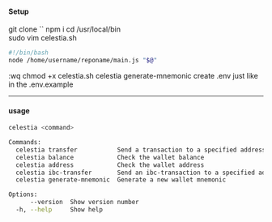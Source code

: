 
#### Setup

git clone ``
npm i 
cd /usr/local/bin     
sudo vim celestia.sh

```bash
#!/bin/bash
node /home/username/reponame/main.js "$@"
```
:wq
chmod +x  celestia.sh
celestia generate-mnemonic
create  .env just like  in the .env.example  

---

#### usage 

```bash celestia                                                                                                                                   ─╯
celestia <command>

Commands:
  celestia transfer           Send a transaction to a specified address
  celestia balance            Check the wallet balance
  celestia address            Check the wallet address
  celestia ibc-transfer       Send an ibc-transaction to a specified address
  celestia generate-mnemonic  Generate a new wallet mnemonic

Options:
      --version  Show version number                                   [boolean]
  -h, --help     Show help                                             [boolean]

  ```